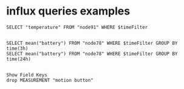 
# influx queries examples

    SELECT "temperature" FROM "node91" WHERE $timeFilter


    SELECT mean("battery") FROM "node78" WHERE $timeFilter GROUP BY time(3h)
    SELECT mean("battery") FROM "node78" WHERE $timeFilter GROUP BY time(24h)


    Show Field Keys
    drop MEASUREMENT "motion button"
    